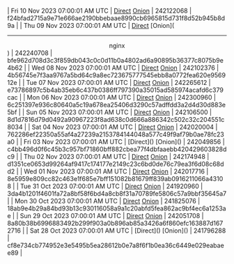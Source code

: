 | Fri 10 Nov 2023 07:00:01 AM UTC | [Direct](https://oshi.at/ZaGU) [Onion](http://5ety7tpkim5me6eszuwcje7bmy25pbtrjtue7zkqqgziljwqy3rrikqd.onion/ZaGU) | 242122068 | f24bfad2715a9e71e666ae2190bbebaae8990cb6965815d731f8d52b945b8d9a | 
| Thu 09 Nov 2023 07:00:01 AM UTC | [Direct](<body>) [Onion](<hr><center>nginx</center>) | 242240708 | bfe962d708d3c3f859db043c0c0d11b0a4802ad6a90895b36377c8075b9e4b62 | 
| Wed 08 Nov 2023 07:00:01 AM UTC | [Direct](https://oshi.at/rigL) [Onion](http://5ety7tpkim5me6eszuwcje7bmy25pbtrjtue7zkqqgziljwqy3rrikqd.onion/rigL) | 242102376 | 4b56745e7f3aa9767a5bd64c9a8ec723675777545ebb8a0772fea620e956912e | 
| Tue 07 Nov 2023 07:00:01 AM UTC | [Direct](https://oshi.at/ftZx) [Onion](http://5ety7tpkim5me6eszuwcje7bmy25pbtrjtue7zkqqgziljwqy3rrikqd.onion/ftZx) | 242265612 | e73786897c5b4ab35eb6c437b0386ff797390a35015ad585974acafd6c379cac | 
| Mon 06 Nov 2023 07:00:01 AM UTC | [Direct](https://oshi.at/yror) [Onion](http://5ety7tpkim5me6eszuwcje7bmy25pbtrjtue7zkqqgziljwqy3rrikqd.onion/yror) | 242300960 | 6c251397e936c80640a5c19a678ea25406d3290c57adffdd3a2d4d30d883e5bf | 
| Sun 05 Nov 2023 07:00:01 AM UTC | [Direct](https://oshi.at/aqew) [Onion](http://5ety7tpkim5me6eszuwcje7bmy25pbtrjtue7zkqqgziljwqy3rrikqd.onion/aqew) | 242106500 | 8d1d7816d79d0492a90967223f8ad638c0d666a886342c502c32c204551c8034 | 
| Sat 04 Nov 2023 07:00:01 AM UTC | [Direct](https://oshi.at/qWow) [Onion](http://5ety7tpkim5me6eszuwcje7bmy25pbtrjtue7zkqqgziljwqy3rrikqd.onion/qWow) | 242020004 | 762286ef22350a55af4a27239a2153784144048a577c49f9af79b0ae78fc23a0 | 
| Fri 03 Nov 2023 07:00:01 AM UTC | [Direct](</body></html>) [Onion](</body></html>) | 242049856 | c4bb496d0f6c45b3c957bf71860bff882cbea77f4dbfaaebb420429603828dc9 | 
| Thu 02 Nov 2023 07:00:01 AM UTC | [Direct](https://oshi.at/EpoDN) [Onion](http://5ety7tpkim5me6eszuwcje7bmy25pbtrjtue7zkqqgziljwqy3rrikqd.onion/EpoDN) | 242174948 | d1351ce0653d99264af9417c174177e2149c23c6bd0de76c79ea3f6d08c68dd2 | 
| Wed 01 Nov 2023 07:00:01 AM UTC | [Direct](https://oshi.at/Qbui) [Onion](http://5ety7tpkim5me6eszuwcje7bmy25pbtrjtue7zkqqgziljwqy3rrikqd.onion/Qbui) | 242017716 | 8e5959e809cc82c463e1f685e7bff151082b81679ff839ab0916211066a43108 | 
| Tue 31 Oct 2023 07:00:01 AM UTC | [Direct](https://oshi.at/HWcJ) [Onion](http://5ety7tpkim5me6eszuwcje7bmy25pbtrjtue7zkqqgziljwqy3rrikqd.onion/HWcJ) | 241920960 | 3da4b1201f4601fa72a8bf58f6bd4a8cb8f31a70789fe5806c57a9bbf35645a7 | 
| Mon 30 Oct 2023 07:00:01 AM UTC | [Direct](https://oshi.at/HwXQ) [Onion](http://5ety7tpkim5me6eszuwcje7bmy25pbtrjtue7zkqqgziljwqy3rrikqd.onion/HwXQ) | 241825076 | 18ab9e4b29a84bd93b13c930116058a9a1c20abfd5fea862ac9bf4ec6a1253ae | 
| Sun 29 Oct 2023 07:00:01 AM UTC | [Direct](https://oshi.at/EgrL) [Onion](http://5ety7tpkim5me6eszuwcje7bmy25pbtrjtue7zkqqgziljwqy3rrikqd.onion/EgrL) | 242051708 | 8a80b38b6996883492b299f903a0b896ab85a3426a6f860efc163887d1672716 | 
| Sat 28 Oct 2023 07:00:01 AM UTC | [Direct](</body></html>) [Onion](</body></html>) | 241796288 | cf8e734cb774952e3e5495b5ea28612b0e7a8f6f1b0ea36c6449e029eabaee89 | 
